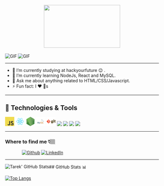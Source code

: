 


<p align="center">
  <img width="250" height="140" src="https://i.ibb.co/Ldjrw9y/8a063315-c3b1-47d1-bdb0-ee40c9e43c14-200x200.png">
</p>




<img align="center" alt="GIF" src="https://github.com/abhisheknaiidu/abhisheknaiidu/blob/master/code.gif?raw=true" width="100%" height="280" /> 

<img align="center" alt="GIF" src="https://i.ibb.co/XxSLFrY/gifntext-gif-3.gif" width="100%" height="380" /> 


<hr>

- 🔭 I’m currently studying at hackyourfuture :wink: .
- 🌱 I’m currently learning NodeJs, React and MySQL.
- 💬 Ask me about anything related to HTML/CSS/Javascript.
- ⚡ Fun fact: I :heart: :dog:s

<hr>




## 🔧 Technologies & Tools




<code><img height="30" src="https://raw.githubusercontent.com/github/explore/80688e429a7d4ef2fca1e82350fe8e3517d3494d/topics/javascript/javascript.png"></code>
<code><img height="30" src="https://raw.githubusercontent.com/github/explore/80688e429a7d4ef2fca1e82350fe8e3517d3494d/topics/react/react.png"></code>
<code><img height="30" src="https://raw.githubusercontent.com/github/explore/80688e429a7d4ef2fca1e82350fe8e3517d3494d/topics/nodejs/nodejs.png"></code>
<code><img height="30" src="https://raw.githubusercontent.com/github/explore/80688e429a7d4ef2fca1e82350fe8e3517d3494d/topics/mysql/mysql.png"></code>
<code><img height="30" src="https://raw.githubusercontent.com/github/explore/80688e429a7d4ef2fca1e82350fe8e3517d3494d/topics/git/git.png"></code>
<code><img height="30" src="https://i.ibb.co/r7dBSWH/14072054271548141949-128.png"></code>
<code><img height="30" src="https://i.ibb.co/gvzP9ND/16738931111536080149-128.png"></code>
<code><img height="30" src="https://i.ibb.co/rtDG7Mp/9133229011551942629-128.png"></code>
<code><img height="30" src="https://i.ibb.co/NZGKhTx/19681752361536207300-128.png"></code>

<hr>

<h3>Where to find me 👇🏼 </h3>


<p style="margin-left: 55px"><a href="https://github.com/Tarek666666/Tarek666666" target="_blank"><img alt="Github" src="https://img.shields.io/badge/GitHub-%2312100E.svg?&style=for-the-badge&logo=Github&logoColor=white" /></a>  <a href="https://www.linkedin.com/in/tarek-aljabr-61544599" target="_blank"><img alt="LinkedIn" src="https://img.shields.io/badge/linkedin-%230077B5.svg?&style=for-the-badge&logo=linkedin&logoColor=white" /></a> </p>




<hr>
## GitHub Stats 📊

<!-- profile stats -->

<a href="https://github.com/Tarek666666/Tarek-Aljabr">
  
   <img align="left" src="https://github-readme-stats.vercel.app/api?username=Tarek666666&show_icons=true&theme=tokyonight" alt="Tarek' GitHub Stats" />
</a>

<a href="https://github.com/Tarek666666/Tarek-Aljabr" >  [![Top Langs](https://github-readme-stats.vercel.app/api/top-langs/?username=Tarek666666&exclude_repo=github-readme-stats,Tarek666666.github.io)](https://github.com/Tarek666666/github-readme-stats)</a>

<br>
<br>
<!-- top lang -->







<!--
**Tarek666666/Tarek666666** is a ✨ _special_ ✨ repository because its `README.md` (this file) appears on your GitHub profile.

Here are some ideas to get you started:

- 🔭 I’m currently working on ...
- 🌱 I’m currently learning ...
- 👯 I’m looking to collaborate on ...
- 🤔 I’m looking for help with ...
- 💬 Ask me about ...
- 📫 How to reach me: ...
- 😄 Pronouns: ...
- ⚡ Fun fact: ...
-->
